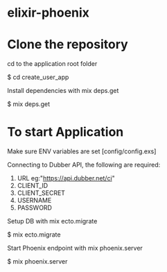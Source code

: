 # elixir-phoenix


# Clone the repository

cd to the application root folder

$ cd create_user_app

Install dependencies with mix deps.get

$ mix deps.get

# To start Application

Make sure ENV variables are set [config/config.exs]

Connecting to Dubber API, the following are required:

1. URL     eg:"https://api.dubber.net/ci"
2. CLIENT_ID
3. CLIENT_SECRET
4. USERNAME
5. PASSWORD

Setup DB with mix ecto.migrate

$ mix ecto.migrate

Start Phoenix endpoint with mix phoenix.server

$ mix phoenix.server
